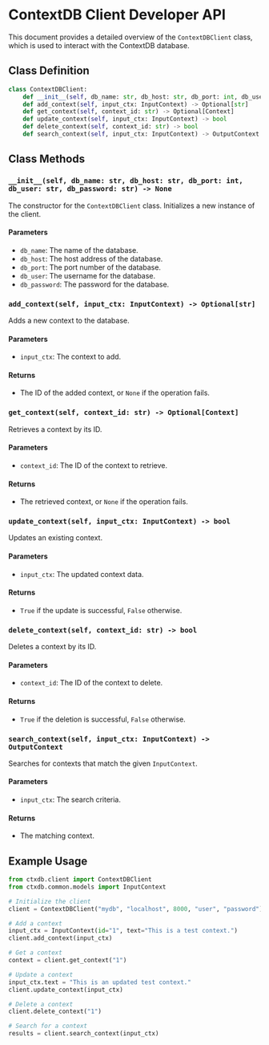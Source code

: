 # ContextDB Client Developer API

This document provides a detailed overview of the `ContextDBClient` class, which is used to interact with the ContextDB database.

## Class Definition

```python
class ContextDBClient:
    def __init__(self, db_name: str, db_host: str, db_port: int, db_user: str, db_password: str) -> None
    def add_context(self, input_ctx: InputContext) -> Optional[str]
    def get_context(self, context_id: str) -> Optional[Context]
    def update_context(self, input_ctx: InputContext) -> bool
    def delete_context(self, context_id: str) -> bool
    def search_context(self, input_ctx: InputContext) -> OutputContext
```

## Class Methods

### `__init__(self, db_name: str, db_host: str, db_port: int, db_user: str, db_password: str) -> None`

The constructor for the `ContextDBClient` class. Initializes a new instance of the client.

#### Parameters

- `db_name`: The name of the database.
- `db_host`: The host address of the database.
- `db_port`: The port number of the database.
- `db_user`: The username for the database.
- `db_password`: The password for the database.

### `add_context(self, input_ctx: InputContext) -> Optional[str]`

Adds a new context to the database.

#### Parameters

- `input_ctx`: The context to add.

#### Returns

- The ID of the added context, or `None` if the operation fails.

### `get_context(self, context_id: str) -> Optional[Context]`

Retrieves a context by its ID.

#### Parameters

- `context_id`: The ID of the context to retrieve.

#### Returns

- The retrieved context, or `None` if the operation fails.

### `update_context(self, input_ctx: InputContext) -> bool`

Updates an existing context.

#### Parameters

- `input_ctx`: The updated context data.

#### Returns

- `True` if the update is successful, `False` otherwise.

### `delete_context(self, context_id: str) -> bool`

Deletes a context by its ID.

#### Parameters

- `context_id`: The ID of the context to delete.

#### Returns

- `True` if the deletion is successful, `False` otherwise.

### `search_context(self, input_ctx: InputContext) -> OutputContext`

Searches for contexts that match the given `InputContext`.

#### Parameters

- `input_ctx`: The search criteria.

#### Returns

- The matching context.

## Example Usage

```python
from ctxdb.client import ContextDBClient
from ctxdb.common.models import InputContext

# Initialize the client
client = ContextDBClient("mydb", "localhost", 8000, "user", "password")

# Add a context
input_ctx = InputContext(id="1", text="This is a test context.")
client.add_context(input_ctx)

# Get a context
context = client.get_context("1")

# Update a context
input_ctx.text = "This is an updated test context."
client.update_context(input_ctx)

# Delete a context
client.delete_context("1")

# Search for a context
results = client.search_context(input_ctx)
```